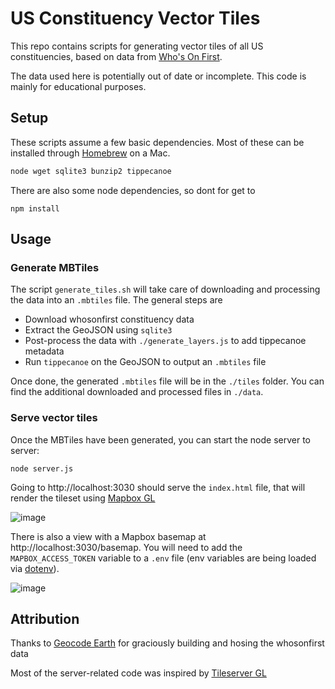 # US Constituency Vector Tiles

This repo contains scripts for generating vector tiles of all US constituencies, based on data from [Who's On First](https://www.whosonfirst.org/). 

The data used here is potentially out of date or incomplete. This code is mainly for educational purposes.

## Setup

These scripts assume a few basic dependencies. Most of these can be installed through [Homebrew](https://brew.sh/) on a Mac.
```bash
node wget sqlite3 bunzip2 tippecanoe
```

There are also some node dependencies, so dont for get to
```
npm install
```

## Usage

### Generate MBTiles
The script `generate_tiles.sh` will take care of downloading and processing the data into an `.mbtiles` file. The general steps are
* Download whosonfirst constituency data
* Extract the GeoJSON using `sqlite3`
* Post-process the data with `./generate_layers.js` to add tippecanoe metadata
* Run `tippecanoe` on the GeoJSON to output an `.mbtiles` file

Once done, the generated `.mbtiles` file will be in the `./tiles` folder. You can find the additional downloaded and processed files in `./data`.

### Serve vector tiles
Once the MBTiles have been generated, you can start the node server to server:
```
node server.js
```

Going to http://localhost:3030 should serve the `index.html` file, that will render the tileset using [Mapbox GL](https://github.com/mapbox/mapbox-gl-js)

![image](https://user-images.githubusercontent.com/814934/101223635-76061a00-365a-11eb-9842-63ae7daa98af.png)

There is also a view with a Mapbox basemap at http://localhost:3030/basemap. You will need to add the `MAPBOX_ACCESS_TOKEN` variable to a `.env` file (env variables are being loaded via [dotenv](https://github.com/motdotla/dotenv#readme)).

![image](https://user-images.githubusercontent.com/814934/101245366-64645700-36da-11eb-986c-537bc22c4ada.png)

## Attribution
Thanks to [Geocode Earth](https://geocode.earth/) for graciously building and hosing the whosonfirst data

Most of the server-related code was inspired by [Tileserver GL](https://github.com/maptiler/tileserver-gl)

